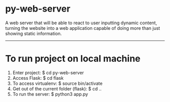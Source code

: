 # py-web-server
A web server that will be able to react to user inputting dynamic content, turning the website into a web application capable of doing more than just showing static information.
_________________________________________
# To run project on local machine
1) Enter project: $ cd py-web-server
2) Access Flask: $ cd flask
3) To access virtualenv: $ source bin/activate
4) Get out of the current folder (flask): $ cd ..
5) To run the server: $ python3 app.py
